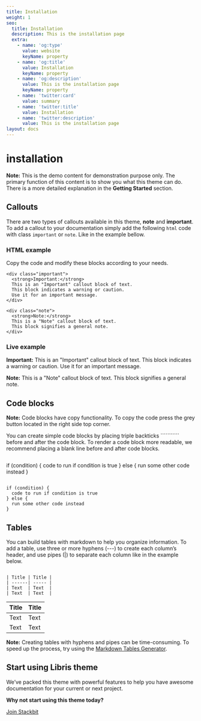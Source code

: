 ```yaml
---
title: Installation
weight: 1
seo:
  title: Installation
  description: This is the installation page
  extra:
    - name: 'og:type'
      value: website
      keyName: property
    - name: 'og:title'
      value: Installation
      keyName: property
    - name: 'og:description'
      value: This is the installation page
      keyName: property
    - name: 'twitter:card'
      value: summary
    - name: 'twitter:title'
      value: Installation
    - name: 'twitter:description'
      value: This is the installation page
layout: docs
---
```


# installation

 **Note:** This is the demo content for demonstration purpose only. The primary function of this content is to show you what this theme can do. There is a more detailed explanation in the **Getting Started** section.

## Callouts

There are two types of callouts available in this theme, **note** and **important**. To add a callout to your documentation simply add the following `html` code with class `important` or `note`. Like in the example bellow.

### HTML example

Copy the code and modify these blocks according to your needs.

```text
<div class="important">
  <strong>Important:</strong> 
  This is an "Important" callout block of text.
  This block indicates a warning or caution. 
  Use it for an important message. 
</div>
```

```text
<div class="note">
  <strong>Note:</strong> 
  This is a "Note" callout block of text. 
  This block signifies a general note.
</div>
```

### Live example

 **Important:** This is an "Important" callout block of text. This block indicates a warning or caution. Use it for an important message.

 **Note:** This is a "Note" callout block of text. This block signifies a general note.

## Code blocks

 **Note:** Code blocks have copy functionality. To copy the code press the grey button located in the right side top corner.

You can create simple code blocks by placing triple backticks ``````````` before and after the code block. To render a code block more readable, we recommend placing a blank line before and after code blocks.

```text
```
if (condition) {
  code to run if condition is true
} else {
  run some other code instead
}
```
```

```text
if (condition) {
  code to run if condition is true
} else {
  run some other code instead
}
```

## Tables

You can build tables with markdown to help you organize information. To add a table, use three or more hyphens \(---\) to create each column’s header, and use pipes \(\|\) to separate each column like in the example below.

```text

| Title | Title |
| ------| ----- |
| Text  | Text  |
| Text  | Text  |
```

| Title | Title |
| :--- | :--- |
| Text | Text |
| Text | Text |

 **Note:** Creating tables with hyphens and pipes can be time-consuming. To speed up the process, try using the [Markdown Tables Generator](http://www.tablesgenerator.com/markdown_tables).

## Start using Libris theme

We’ve packed this theme with powerful features to help you have awesome documentation for your current or next project.

**Why not start using this theme today?**

[Join Stackbit](https://www.stackbit.com/)

